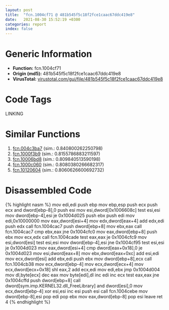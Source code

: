 ```yaml
---
layout: post
title:  "fcn.1004cf71 @ 481b545f5c18f2fce1caac67ddc419e8"
date:   2021-08-30 15:52:19 +0300
categories: report
index: false
---
```


# Generic Information
- **Function:** fcn.1004cf71
- **Origin (md5):** 481b545f5c18f2fce1caac67ddc419e8
- **VirusTotal:** [virustotal.com/gui/file/481b545f5c18f2fce1caac67ddc419e8][virustotal_ref]

# Code Tags
<span class="tag" id="LINKING">LINKING</span>


# Similar Functions

1. [fcn.004c3ba7][similar_1_ref] (sim.: 0.840800262250798)
2. [fcn.1000f3b9][similar_2_ref] (sim.: 0.8155786883211597)
3. [fcn.10006bd8][similar_3_ref] (sim.: 0.809840513590198)
4. [fcn.1000c060][similar_4_ref] (sim.: 0.8080380266682317)
5. [fcn.10120604][similar_5_ref] (sim.: 0.8060626600692732)


# Disassembled Code

{% highlight nasm %}
mov edi,edi
push ebp
mov ebp,esp
push ecx
push ecx
and dword[ebp-8],0
push esi
mov esi,dword[0x1006608c]
test esi,esi
mov dword[ebp-4],esi
je 0x1004d025
push ebx
push edi
mov edi,0x10000000
mov eax,dword[esi+4]
mov edx,dword[eax+4]
add edx,edi
push edx
call fcn.1004cac7
push dword[ebp+8]
mov ebx,eax
call fcn.1004cac7
cmp ebx,eax
jne 0x1004cfc0
mov eax,dword[ebp+8]
push ebx
mov ecx,edx
call fcn.1004cade
test eax,eax
je 0x1004cfc9
mov esi,dword[esi]
test esi,esi
mov dword[ebp-4],esi
jne 0x1004cf95
test esi,esi
je 0x1004d023
mov eax,dword[esi+4]
cmp dword[eax+0x18],0
je 0x1004d023
mov esi,dword[eax+8]
mov ebx,dword[eax+0xc]
add esi,edi
mov ecx,dword[esi]
add ebx,edi
push ebx
mov dword[ebp+8],ecx
call fcn.1004cb38
mov ecx,dword[ebp-4]
mov ecx,dword[ecx+4]
mov ecx,dword[ecx+0x18]
shl eax,2
add ecx,edi
mov edi,ebx
jmp 0x1004d004
mov dl,byte[ecx]
dec eax
mov byte[edi],dl
inc edi
inc ecx
test eax,eax
jne 0x1004cffd
push dword[ebp+8]
call dword[sym.imp.KERNEL32.dll_FreeLibrary]
and dword[esi],0
mov ecx,dword[ebp-4]
xor esi,esi
inc esi
push esi
call fcn.1004cebe
mov dword[ebp-8],esi
pop edi
pop ebx
mov eax,dword[ebp-8]
pop esi
leave 
ret 4
{% endhighlight %}


[similar_1_ref]: /report/fcn.004c3ba7@b3771987fba16f4fba07d1109ec72c76
[similar_2_ref]: /report/fcn.1000f3b9@e5d49e0823e602f2ee948ac39d32c1eb
[similar_3_ref]: /report/fcn.10006bd8@01917ef1a6330a4695a0deaf2b7bc13a
[similar_4_ref]: /report/fcn.1000c060@ca9ea786d78fbd8b044a85f19ea8ac95
[similar_5_ref]: /report/fcn.10120604@e5d49e0823e602f2ee948ac39d32c1eb
[virustotal_ref]: https://www.virustotal.com/gui/file/481b545f5c18f2fce1caac67ddc419e8